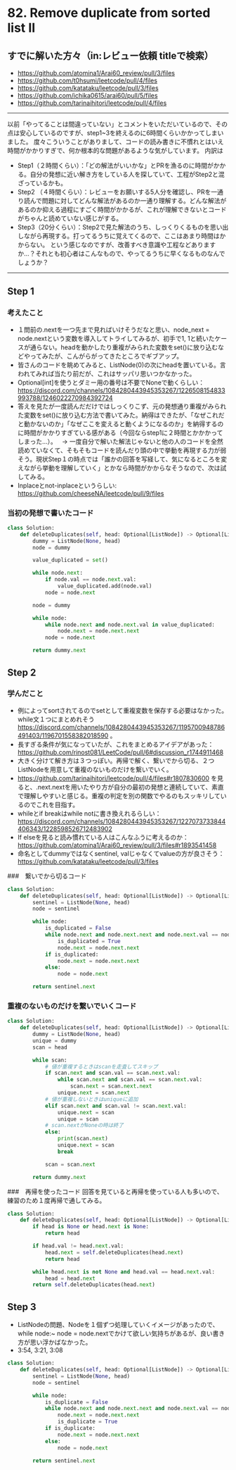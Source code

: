 # 82. Remove duplicate from sorted list II

## すでに解いた方々（in:レビュー依頼 titleで検索）
- https://github.com/atomina1/Arai60_review/pull/3/files
- https://github.com/t0hsumi/leetcode/pull/4/files
- https://github.com/katataku/leetcode/pull/3/files
- https://github.com/ichika0615/arai60/pull/5/files
- https://github.com/tarinaihitori/leetcode/pull/4/files

***********************************************************************************************************************************************************************************
以前「やってることは間違っていない」とコメントをいただいているので、その点は安心しているのですが、step1~3を終えるのに6時間くらいかかってしまいました。
度々こういうことがありまして、コードの読み書きに不慣れとはいえ時間がかかりすぎで、何か根本的な問題があるような気がしています。
内訳は
- Step1（２時間くらい）：「どの解法がいいかな」とPRを漁るのに時間がかかる。自分の発想に近い解き方をしている人を探していて、工程がStep2と混ざっているかも。
- Step2 （４時間くらい）：レビューをお願いする5人分を確認し、PRを一通り読んで問題に対してどんな解法があるのか一通り理解する。どんな解法があるのか抑える過程にすごく時間がかかるが、これが理解できないとコードがちゃんと読めていない感じがする。
- Step3（20分くらい）：Step2で見た解法のうち、しっくりくるものを思い出しながら再現する。打ってるうちに覚えてくるので、ここはあまり時間はかからない。
という感じなのですが、改善すべき意識や工程などありますか…？それとも初心者はこんなもので、やってるうちに早くなるものなんでしょうか？
***********************************************************************************************************************************************************************************

## Step 1
### 考えたこと
- １問前の.nextを一つ先まで見ればいけそうだなと思い、node_next = node.nextという変数を導入してトライしてみるが、初手で1, 1と続いたケースが通らない。headを動かしたり重複がみられた変数をset()に放り込むなどやってみたが、こんがらがってきたところでギブアップ。
- 皆さんのコードを眺めてみると、ListNode(0)の次にheadを置いている。言われてみれば当たり前だが、これはサッパリ思いつかなかった。
- Optional[int]を使うとダミー用の番号は不要でNoneで動くらしい：https://discord.com/channels/1084280443945353267/1226508154833993788/1246022270984392724 
- 答えを見たが一度読んだだけではしっくりこず、元の発想通り重複がみられた変数をset()に放り込む方法で書いてみた。納得はできたが、「なぜこれだと動かないのか」「なぜここを変えると動くようになるのか」を納得するのに時間がかかりすぎている感がある（今回ならstep1に２時間とかかかってしまった…）。
  -> 一度自分で解いた解法じゃないと他の人のコードを全然読めていなくて、そもそもコードを読んだり頭の中で挙動を再現する力が弱そう。現状Step１の時点では「誰かの回答を写経して、気になるところを変えながら挙動を理解していく」とかなら時間がかからなそうなので、次は試してみる。
- Inplaceとnot-inplaceというらしい: https://github.com/cheeseNA/leetcode/pull/9/files

### 当初の発想で書いたコード
```Python
class Solution:
    def deleteDuplicates(self, head: Optional[ListNode]) -> Optional[ListNode]:
        dummy = ListNode(None, head)
        node = dummy

        value_duplicated = set()

        while node.next:
            if node.val == node.next.val:
                value_duplicated.add(node.val)
            node = node.next

        node = dummy

        while node:
            while node.next and node.next.val in value_duplicated:
                node.next = node.next.next
            node = node.next

        return dummy.next
```

## Step 2
### 学んだこと
- 例によってsortされてるのでsetとして重複変数を保存する必要はなかった。while文１つにまとめれそう https://discord.com/channels/1084280443945353267/1195700948786491403/1196701558382018590 。
- 長すぎる条件が気になっていたが、これをまとめるアイデアがあった： https://github.com/rinost081/LeetCode/pull/6#discussion_r1744911468 
- 大きく分けて解き方は３つっぽい。再帰で解く、繋いでから切る、２つListNodeを用意して重複のないものだけを繋いでいく。
-  https://github.com/tarinaihitori/leetcode/pull/4/files#r1807830600 を見ると、.next.nextを用いたやり方が自分の最初の発想と連続していて、素直で理解しやすいと感じる。重複の判定を別の関数でやるのもスッキリしているのでこれを目指す。
- whileとif breakはwhile notに書き換えれるらしい： https://discord.com/channels/1084280443945353267/1227073733844406343/1228598526712483902 
- If elseを見ると読み慣れている人はこんなふうに考えるのか： https://github.com/atomina1/Arai60_review/pull/3/files#r1893541458 
- 命名としてdummyではなくsentinel, valじゃなくてvalueの方が良さそう：https://github.com/katataku/leetcode/pull/3/files

###　繋いでから切るコード
```Python
class Solution:
    def deleteDuplicates(self, head: Optional[ListNode]) -> Optional[ListNode]:
        sentinel = ListNode(None, head)
        node = sentinel

        while node:
            is_duplicated = False
            while node.next and node.next.next and node.next.val == node.next.next.val:
                is_duplicated = True
                node.next = node.next.next
            if is_duplicated:
                node.next = node.next.next
            else:
                node = node.next

        return sentinel.next
```
### 重複のないものだけを繋いでいくコード
```Python
class Solution:
    def deleteDuplicates(self, head: Optional[ListNode]) -> Optional[ListNode]:
        dummy = ListNode(None, head)
        unique = dummy
        scan = head

        while scan:
            # 値が重複するときはscanを走査してスキップ
            if scan.next and scan.val == scan.next.val:
                while scan.next and scan.val == scan.next.val:
                    scan.next = scan.next.next
                unique.next = scan.next
            # 値が重複しないときはuniqueに追加
            elif scan.next and scan.val != scan.next.val:
                unique.next = scan
                unique = scan
            # scan.nextがNoneの時は終了
            else:
                print(scan.next)
                unique.next = scan
                break

            scan = scan.next

        return dummy.next
```
###　再帰を使ったコード
回答を見ていると再帰を使っている人も多いので、練習のため１度再帰で通してみる。

```Python
class Solution:
    def deleteDuplicates(self, head: Optional[ListNode]) -> Optional[ListNode]:
        if head is None or head.next is None:
            return head

        if head.val != head.next.val:
            head.next = self.deleteDuplicates(head.next)
            return head

        while head.next is not None and head.val == head.next.val:
            head = head.next
        return self.deleteDuplicates(head.next)
```



## Step 3
- ListNodeの問題、Nodeを１個ずつ処理していくイメージがあったので、while node:~ node = node.nextでかけて欲しい気持ちがあるが、良い書き方が思い浮かばなかった。
- 3:54, 3:21, 3:08
```Python
class Solution:
    def deleteDuplicates(self, head: Optional[ListNode]) -> Optional[ListNode]:
        sentinel = ListNode(None, head)
        node = sentinel

        while node:
            is_duplicate = False
            while node.next and node.next.next and node.next.val == node.next.next.val:
                node.next = node.next.next
                is_duplicate = True
            if is_duplicate:
                node.next = node.next.next
            else:
                node = node.next

        return sentinel.next
```
